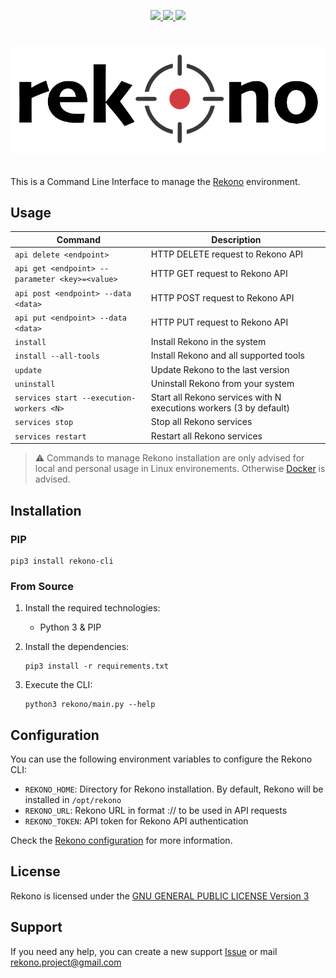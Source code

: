 <p align="center">
  <a href="https://github.com/pablosnt/rekono-cli/actions/workflows/security-sca.yml" alt="SCA">
    <img src="https://github.com/pablosnt/rekono-cli/actions/workflows/security-sca.yml/badge.svg"/>
  </a>
  <a href="https://github.com/pablosnt/rekono-cli/actions/workflows/security-secrets.yml" alt="Secrets scanning">
    <img src="https://github.com/pablosnt/rekono-cli/actions/workflows/security-secrets.yml/badge.svg"/>
  </a>
  <a href="https://github.com/pablosnt/rekono-cli/actions/workflows/code-style.yml" alt="Code style">
    <img src="https://github.com/pablosnt/rekono-cli/actions/workflows/code-style.yml/badge.svg"/>
  </a>
</p>

# <p align="center"><img src="assets/logo-black.png" width="500"/></p>

This is a Command Line Interface to manage the [Rekono](https://github.com/pablosnt/rekono) environment.


## Usage

|Command|Description|
|-------|-----------|
|`api delete <endpoint>`|HTTP DELETE request to Rekono API|
|`api get <endpoint> --parameter <key>=<value>`|HTTP GET request to Rekono API|
|`api post <endpoint> --data <data>`|HTTP POST request to Rekono API|
|`api put <endpoint> --data <data>`|HTTP PUT request to Rekono API|
|`install`|Install Rekono in the system|
|`install --all-tools`|Install Rekono and all supported tools|
|`update`|Update Rekono to the last version|
|`uninstall`|Uninstall Rekono from your system|
|`services start --execution-workers <N>`|Start all Rekono services with N executions workers (3 by default)|
|`services stop`|Stop all Rekono services|
|`services restart`|Restart all Rekono services|

> :warning: Commands to manage Rekono installation are only advised for local and personal usage in Linux environements. Otherwise [Docker](https://github.com/pablosnt/rekono#docker) is advised.


## Installation

### PIP

```
pip3 install rekono-cli
```

### From Source

1. Install the required technologies:
    - Python 3 & PIP

2. Install the dependencies:

    ```
    pip3 install -r requirements.txt
    ```

3. Execute the CLI:

    ```
    python3 rekono/main.py --help
    ```


## Configuration

You can use the following environment variables to configure the Rekono CLI:

- `REKONO_HOME`: Directory for Rekono installation. By default, Rekono will be installed in `/opt/rekono`
- `REKONO_URL`: Rekono URL in format <schema>://<host> to be used in API requests
- `REKONO_TOKEN`: API token for Rekono API authentication

Check the [Rekono configuration](https://github.com/pablosnt/rekono) for more information.


## License

Rekono is licensed under the [GNU GENERAL PUBLIC LICENSE Version 3](./LICENSE.md)


## Support

If you need any help, you can create a new support [Issue](https://github.com/pablosnt/rekono-cli/issues/new?template=support.md) or mail rekono.project@gmail.com